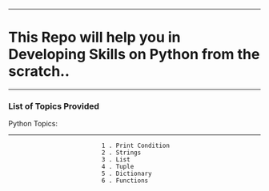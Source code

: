 <hr>
<h1> This Repo will help you in Developing Skills on Python from the scratch.. </h1>
<hr>
<h3> List of Topics Provided </h3>
 Python Topics:
 <hr>
 
                              1 . Print Condition 
                              2 . Strings 
                              3 . List 
                              4 . Tuple 
                              5 . Dictionary 
                              6 . Functions 
                              
                              
